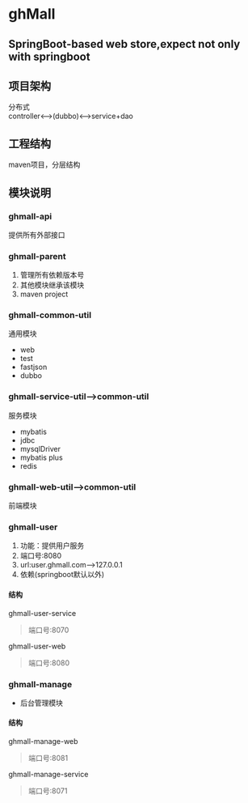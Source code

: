# ghMall
## SpringBoot-based web store,expect not only with springboot

## 项目架构
分布式<br>
controller<-->(dubbo)<-->service+dao

## 工程结构
maven项目，分层结构

## 模块说明
### ghmall-api
提供所有外部接口

### ghmall-parent
1. 管理所有依赖版本号
2. 其他模块继承该模块
3. maven project

### ghmall-common-util
通用模块
- web
- test
- fastjson
- dubbo

### ghmall-service-util-->common-util
服务模块
- mybatis
- jdbc
- mysqlDriver
- mybatis plus
- redis
### ghmall-web-util-->common-util
前端模块

### ghmall-user
1. 功能：提供用户服务
2. 端口号:8080
3. url:user.ghmall.com-->127.0.0.1
4. 依赖(springboot默认以外)<br>
#### 结构
 ghmall-user-service
> 端口号:8070

 ghmall-user-web
> 端口号:8080

### ghmall-manage
- 后台管理模块
#### 结构
 ghmall-manage-web
> 端口号:8081

 ghmall-manage-service
> 端口号:8071
